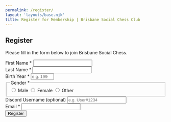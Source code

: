 ```yaml
---
permalink: /register/
layout: 'layouts/base.njk'
title: Register for Membership | Brisbane Social Chess Club
---
```


<section class="px-4 max-w-3xl">
  <h2 class="text-center text-xl md:text-2xl font-semibold text-indigo-200 mb-3">
    Register
  </h2>
  <p class="text-center text-white text-base md:text-lg mb-8">
    Please fill in the form below to join Brisbane Social Chess.
  </p>
  <form action="#" method="POST" class="flex flex-col gap-5" novalidate>
    <!-- First Name -->
    <div class="flex flex-col">
      <label for="firstName" class="text-gray-200 font-semibold mb-1">
        First Name <span aria-hidden="true">*</span>
      </label>
      <input
        type="text"
        id="firstName"
        name="fname"
        required
        autocomplete="given-name"
        class="w-full px-4 py-2 rounded-md border border-gray-400 bg-white/10 text-white focus:border-cyan-400 focus:bg-white/15 focus:ring-2 focus:ring-cyan-400 outline-none transition"
      />
    </div>
    <!-- Last Name -->
    <div class="flex flex-col">
      <label for="lastName" class="text-gray-200 font-semibold mb-1">
        Last Name <span aria-hidden="true">*</span>
      </label>
      <input
        type="text"
        id="lastName"
        name="lname"
        required
        autocomplete="family-name"
        class="w-full px-4 py-2 rounded-md border border-gray-400 bg-white/10 text-white focus:border-cyan-400 focus:bg-white/15 focus:ring-2 focus:ring-cyan-400 outline-none transition"
      />
    </div>
    <!-- Birth Year -->
    <div class="flex flex-col">
      <label for="birthYear" class="text-gray-200 font-semibold mb-1">
        Birth Year <span aria-hidden="true">*</span>
      </label>
      <input
        type="number"
        id="birthYear"
        name="birthyear"
        min="1900"
        max="2025"
        oninput="if(this.value.length>4) this.value=this.value.slice(-4)"
        required
        placeholder="e.g. 1990"
        class="w-full px-4 py-2 rounded-md border border-gray-400 bg-white/10 text-white placeholder-gray-400 italic focus:border-cyan-400 focus:bg-white/15 focus:ring-2 focus:ring-cyan-400 outline-none transition"
      />
    </div>
    <!-- Gender -->
    <fieldset class="flex flex-col border border-gray-400 rounded-md p-4 bg-white/5">
      <legend class="text-gray-200 font-semibold mb-2">Gender <span aria-hidden="true">*</span></legend>
      <div class="flex flex-col gap-2">
        <label class="inline-flex items-center gap-2 text-gray-200 cursor-pointer">
          <input type="radio" name="gender" value="male" required class="accent-cyan-400 w-4 h-4 cursor-pointer" />
          Male
        </label>
        <label class="inline-flex items-center gap-2 text-gray-200 cursor-pointer">
          <input type="radio" name="gender" value="female" class="accent-cyan-400 w-4 h-4 cursor-pointer" />
          Female
        </label>
        <label class="inline-flex items-center gap-2 text-gray-200 cursor-pointer">
          <input type="radio" name="gender" value="other" class="accent-cyan-400 w-4 h-4 cursor-pointer" />
          Other
        </label>
      </div>
    </fieldset>
    <!-- Discord Username -->
    <div class="flex flex-col">
      <label for="discordUsername" class="text-gray-200 font-semibold mb-1">
        Discord Username (optional)
      </label>
      <input
        type="text"
        id="discordUsername"
        name="discordusername"
        placeholder="e.g. User#1234"
        class="w-full px-4 py-2 rounded-md border border-gray-400 bg-white/10 text-white placeholder-gray-400 italic focus:border-cyan-400 focus:bg-white/15 focus:ring-2 focus:ring-cyan-400 outline-none transition"
      />
    </div>
    <!-- Email -->
    <div class="flex flex-col">
      <label for="email" class="text-gray-200 font-semibold mb-1">
        Email <span aria-hidden="true">*</span>
      </label>
      <input
        type="email"
        id="email"
        name="email"
        required
        autocomplete="email"
        class="w-full px-4 py-2 rounded-md border border-gray-400 bg-white/10 text-white placeholder-gray-400 italic focus:border-cyan-400 focus:bg-white/15 focus:ring-2 focus:ring-cyan-400 outline-none transition"
      />
    </div>
    <!-- Submit Button -->
    <button type="submit" class="cursor-pointer bg-indigo-900 hover:bg-indigo-400 font-bold py-3 px-6 rounded-full shadow-lg">
      Register
    </button>
  </form>
</section>
